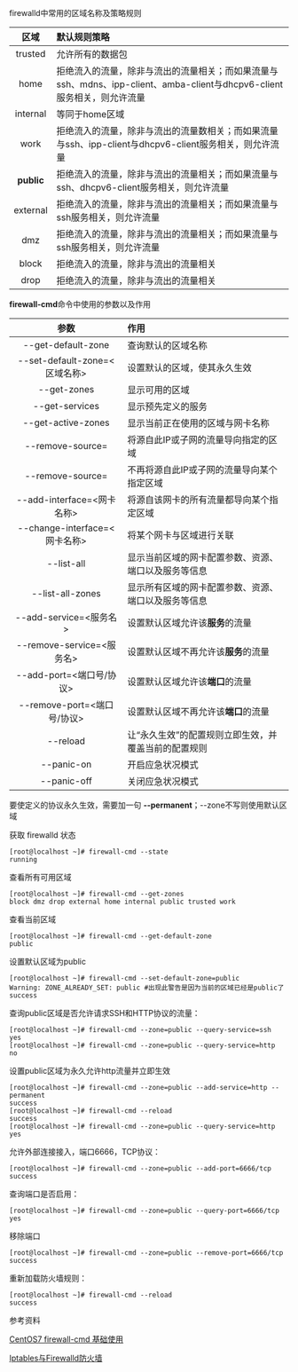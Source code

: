 
firewalld中常用的区域名称及策略规则

| 	区域  	| 	默认规则策略 		
| 	:-:   	| 	:- 			
| trusted	|允许所有的数据包	
| home	    |拒绝流入的流量，除非与流出的流量相关；而如果流量与ssh、mdns、ipp-client、amba-client与dhcpv6-client服务相关，则允许流量
|internal   |等同于home区域
|work		|拒绝流入的流量，除非与流出的流量数相关；而如果流量与ssh、ipp-client与dhcpv6-client服务相关，则允许流量
|**public** |拒绝流入的流量，除非与流出的流量相关；而如果流量与ssh、dhcpv6-client服务相关，则允许流量
|external	|拒绝流入的流量，除非与流出的流量相关；而如果流量与ssh服务相关，则允许流量
|dmz		|拒绝流入的流量，除非与流出的流量相关；而如果流量与ssh服务相关，则允许流量
|block		|拒绝流入的流量，除非与流出的流量相关
|drop		|拒绝流入的流量，除非与流出的流量相关

**firewall-cmd**命令中使用的参数以及作用

| 			参数					|	作用
| 	 		:-:					|	:-
|--get-default-zone				|查询默认的区域名称
|--set-default-zone=<区域名称>	|设置默认的区域，使其永久生效
|--get-zones					|显示可用的区域
|--get-services					|显示预先定义的服务
|--get-active-zones				|显示当前正在使用的区域与网卡名称
|--remove-source=				|将源自此IP或子网的流量导向指定的区域
|--remove-source=				|不再将源自此IP或子网的流量导向某个指定区域
|--add-interface=<网卡名称>		|将源自该网卡的所有流量都导向某个指定区域
|--change-interface=<网卡名称>	|将某个网卡与区域进行关联
|--list-all						|显示当前区域的网卡配置参数、资源、端口以及服务等信息
|--list-all-zones				|显示所有区域的网卡配置参数、资源、端口以及服务等信息
|--add-service=<服务名>			|设置默认区域允许该**服务**的流量
|--remove-service=<服务名>		|设置默认区域不再允许该**服务**的流量
|--add-port=<端口号/协议>			|设置默认区域允许该**端口**的流量
|--remove-port=<端口号/协议>		|设置默认区域不再允许该**端口**的流量
|--reload						|让“永久生效”的配置规则立即生效，并覆盖当前的配置规则
|--panic-on						|开启应急状况模式
|--panic-off					|关闭应急状况模式

要使定义的协议永久生效，需要加一句 **--permanent**；--zone不写则使用默认区域

获取 firewalld 状态

	[root@localhost ~]# firewall-cmd --state
	running


查看所有可用区域

	[root@localhost ~]# firewall-cmd --get-zones
	block dmz drop external home internal public trusted work

查看当前区域

	[root@localhost ~]# firewall-cmd --get-default-zone
	public

设置默认区域为public
	
	[root@localhost ~]# firewall-cmd --set-default-zone=public
	Warning: ZONE_ALREADY_SET: public #出现此警告是因为当前的区域已经是public了
	success


查询public区域是否允许请求SSH和HTTP协议的流量：

	[root@localhost ~]# firewall-cmd --zone=public --query-service=ssh
	yes
	[root@localhost ~]# firewall-cmd --zone=public --query-service=http
	no

设置public区域为永久允许http流量并立即生效

	[root@localhost ~]# firewall-cmd --zone=public --add-service=http --permanent
	success
	[root@localhost ~]# firewall-cmd --reload
	success
	[root@localhost ~]# firewall-cmd --zone=public --query-service=http
	yes

允许外部连接接入，端口6666，TCP协议：

	[root@localhost ~]# firewall-cmd --zone=public --add-port=6666/tcp
	success

查询端口是否启用：
	
	[root@localhost ~]# firewall-cmd --zone=public --query-port=6666/tcp
	yes


移除端口

	[root@localhost ~]# firewall-cmd --zone=public --remove-port=6666/tcp
	success

重新加载防火墙规则：

	[root@localhost ~]# firewall-cmd --reload
	success


参考资料

[CentOS7 firewall-cmd 基础使用](https://blog.csdn.net/dybb8999/article/details/52216893)

[Iptables与Firewalld防火墙](https://www.linuxprobe.com/chapter-08.html#83_Firewalld)